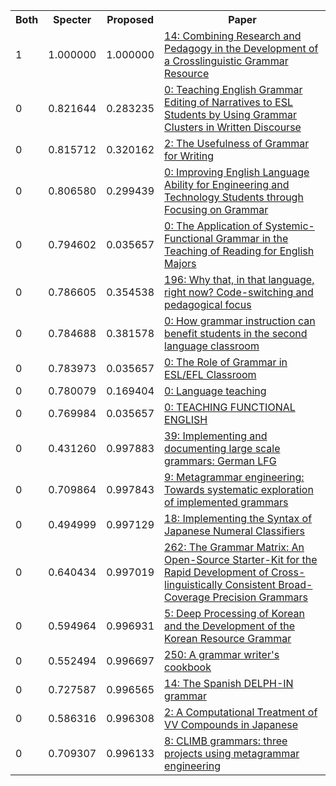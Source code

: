<html><table><tr>
<th>Both</th>
<th>Specter</th>
<th>Proposed</th>
<th>Paper</th>
</tr>
<tr>
<td>1</td>
<td>1.000000</td>
<td>1.000000</td>
<td><a href="https://www.semanticscholar.org/paper/2462462b5b086ccdbc4623ca41a75cd74ba770e5">14: Combining Research and Pedagogy in the Development of a Crosslinguistic Grammar Resource</a></td>
</tr>
<tr>
<td>0</td>
<td>0.821644</td>
<td>0.283235</td>
<td><a href="https://www.semanticscholar.org/paper/05636fd25b8cd34fbc6fed208aadc515e8d1ed30">0: Teaching English Grammar Editing of Narratives to ESL Students by Using Grammar Clusters in Written Discourse</a></td>
</tr>
<tr>
<td>0</td>
<td>0.815712</td>
<td>0.320162</td>
<td><a href="https://www.semanticscholar.org/paper/30a2630431f105fa0d59167c72e1aca18bcc8607">2: The Usefulness of Grammar for Writing</a></td>
</tr>
<tr>
<td>0</td>
<td>0.806580</td>
<td>0.299439</td>
<td><a href="https://www.semanticscholar.org/paper/e650564a53b703bfc9a50b2749317dd5b38575fb">0: Improving English Language Ability for Engineering and Technology Students through Focusing on Grammar</a></td>
</tr>
<tr>
<td>0</td>
<td>0.794602</td>
<td>0.035657</td>
<td><a href="https://www.semanticscholar.org/paper/6827e9d83e440fac38917846f506845cee7f6bff">0: The Application of Systemic-Functional Grammar in the Teaching of Reading for English Majors</a></td>
</tr>
<tr>
<td>0</td>
<td>0.786605</td>
<td>0.354538</td>
<td><a href="https://www.semanticscholar.org/paper/4a3a3cf6fa034bc66db58e4acebbd7dbe4c421c3">196: Why that, in that language, right now? Code-switching and pedagogical focus</a></td>
</tr>
<tr>
<td>0</td>
<td>0.784688</td>
<td>0.381578</td>
<td><a href="https://www.semanticscholar.org/paper/b506f1cb8fda077553d9b0447bf5d80eb901b26f">0: How grammar instruction can benefit students in the second language classroom</a></td>
</tr>
<tr>
<td>0</td>
<td>0.783973</td>
<td>0.035657</td>
<td><a href="https://www.semanticscholar.org/paper/264eb4fd09cbb7cb806eab2b0026e2bd2558493b">0: The Role of Grammar in ESL/EFL Classroom</a></td>
</tr>
<tr>
<td>0</td>
<td>0.780079</td>
<td>0.169404</td>
<td><a href="https://www.semanticscholar.org/paper/ac5a81d0494254a8554120544bbe4edcd328423e">0: Language teaching</a></td>
</tr>
<tr>
<td>0</td>
<td>0.769984</td>
<td>0.035657</td>
<td><a href="https://www.semanticscholar.org/paper/496673021dd3cba8121d73442126a7447affe451">0: TEACHING FUNCTIONAL ENGLISH</a></td>
</tr>
<tr>
<td>0</td>
<td>0.431260</td>
<td>0.997883</td>
<td><a href="https://www.semanticscholar.org/paper/68f20e1d74910c505552cc207d9c14d7701126d0">39: Implementing and documenting large scale grammars: German LFG</a></td>
</tr>
<tr>
<td>0</td>
<td>0.709864</td>
<td>0.997843</td>
<td><a href="https://www.semanticscholar.org/paper/4bd0858c0148252aa38f01dcd4c835681e008b3a">9: Metagrammar engineering: Towards systematic exploration of implemented grammars</a></td>
</tr>
<tr>
<td>0</td>
<td>0.494999</td>
<td>0.997129</td>
<td><a href="https://www.semanticscholar.org/paper/b595abaf297bc4819bbbdf9f3dbd159f5954c300">18: Implementing the Syntax of Japanese Numeral Classifiers</a></td>
</tr>
<tr>
<td>0</td>
<td>0.640434</td>
<td>0.997019</td>
<td><a href="https://www.semanticscholar.org/paper/3904de65eca0e3a31ad3ea10e94fdd90599a5033">262: The Grammar Matrix: An Open-Source Starter-Kit for the Rapid Development of Cross-linguistically Consistent Broad-Coverage Precision Grammars</a></td>
</tr>
<tr>
<td>0</td>
<td>0.594964</td>
<td>0.996931</td>
<td><a href="https://www.semanticscholar.org/paper/c4aae0bbe06e38f9ab961673891de3b83239771c">5: Deep Processing of Korean and the Development of the Korean Resource Grammar</a></td>
</tr>
<tr>
<td>0</td>
<td>0.552494</td>
<td>0.996697</td>
<td><a href="https://www.semanticscholar.org/paper/aeeeb3ee5a2c683cfd9444c71f11741d5187de94">250: A grammar writer's cookbook</a></td>
</tr>
<tr>
<td>0</td>
<td>0.727587</td>
<td>0.996565</td>
<td><a href="https://www.semanticscholar.org/paper/eebefbe697c477e3dbb928462fae7c74a97a7c1f">14: The Spanish DELPH-IN grammar</a></td>
</tr>
<tr>
<td>0</td>
<td>0.586316</td>
<td>0.996308</td>
<td><a href="https://www.semanticscholar.org/paper/f8ebca54093e432294c5a1499388f2be837690e8">2: A Computational Treatment of VV Compounds in Japanese</a></td>
</tr>
<tr>
<td>0</td>
<td>0.709307</td>
<td>0.996133</td>
<td><a href="https://www.semanticscholar.org/paper/4ddc87772ac0ba073cf6846de8f0fb45f7003670">8: CLIMB grammars: three projects using metagrammar engineering</a></td>
</tr>
</table></html>
